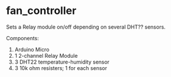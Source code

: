 # fan_controller
Sets a Relay module on/off depending on several DHT?? sensors.

Components:
1. Arduino Micro
2. 1 2-channel Relay Module
3. 3 DHT22 temperature-humidity sensor
4. 3 10k ohm resisters; 1 for each sensor
